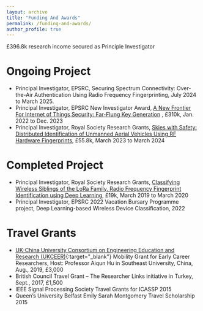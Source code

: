 ```yaml
---
layout: archive
title: "Funding And Awards"
permalink: /funding-and-awards/
author_profile: true
---
```


£396.8k research income secured as Principle Investigator

# Ongoing Project
* Principal Investigator, EPSRC, Securing Spectrum Connectivity: Over-the-Air Authentication Using Radio Frequency Fingerprinting, July 2024 to March 2025.
* Principal Investigator, EPSRC New Investigator Award, [A New Frontier For Internet of Things Security: Far-Flung Key Generation](/project-epsrc-nia-keygen/) , £310k, Jan. 2022 to Dec. 2023
* Principal Investigator, Royal Society Research Grants, [Skies with Safety: Distributed Identification of Unmanned Aerial Vehicles Using RF Hardware Fingerprints](/project-rs-uav-rffi/), £55.8k, March 2023 to March 2024

# Completed Project
* Principal Investigator, Royal Society Research Grants, [Classifying Wireless Siblings of the LoRa Family, Radio Frequency Fingerprint Identification using Deep Learning](/project-rffi-lora/), £19k, March 2019 to March 2020
* Principal Investigator, EPSRC 2022 Vacation Bursary Programme project, Deep Learning-based Wireless Device Classification, 2022

# Travel Grants
* [UK-China University Consortium on Engineering Education and Research (UKCEER)](http://www.ukchinaengineering.com/){:target="_blank"} Mobility Grant for Early Career Researchers, Host: Professor Aiqun Hu in Southeast University, China, Aug., 2019, £3,000
* British Council Travel Grant – The Researcher Links initiative in Turkey, Sept., 2017, £1,500
* IEEE Signal Processing Society Travel Grants for ICASSP 2015
* Queen’s University Belfast Emily Sarah Montgomery Travel Scholarship 2015
